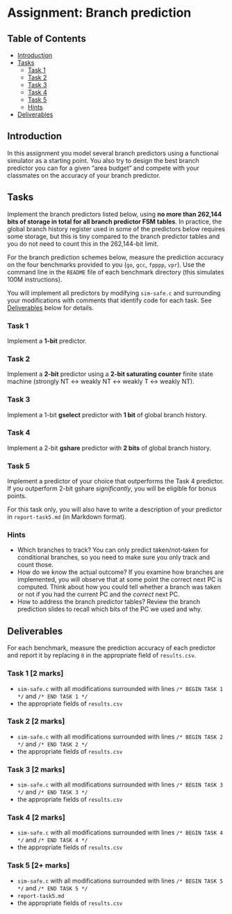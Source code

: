 # Assignment: Branch prediction

## Table of Contents

* [Introduction](#introduction)
* [Tasks](#tasks)
  * [Task 1](#task-1)
  * [Task 2](#task-2)
  * [Task 3](#task-3)
  * [Task 4](#task-4)
  * [Task 5](#task-5)
  * [Hints](#hints)
* [Deliverables](#deliverables)

## Introduction

In this assignment you model several branch predictors using a functional simulator as a starting point. You also try to design the best branch predictor you can for a given “area budget” and compete with your classmates on the accuracy of your branch predictor.

## Tasks

Implement the branch predictors listed below, using **no more than 262,144 bits of storage in total for all branch predictor FSM tables**. In practice, the global branch history register used in some of the predictors below requires some storage, but this is tiny compared to the branch predictor tables and you do not need to count this in the 262,144-bit limit.

For the branch prediction schemes below, measure the prediction accuracy on the four benchmarks provided to you (`go`, `gcc`, `fpppp`, `vpr`). Use the command line in the `README` file of each benchmark directory (this simulates 100M instructions).

You will implement all predictors by modifying `sim-safe.c` and surrounding your modifications with comments that identify code for each task. See [Deliverables](#deliverables) below for details.

### Task 1

Implement a **1-bit** predictor.

### Task 2

Implement a **2-bit** predictor using a **2-bit saturating counter** finite state machine (strongly NT <-> weakly NT <-> weakly T <-> weakly NT).

### Task 3

Implement a 1-bit **gselect** predictor with **1 bit** of global branch history.

### Task 4

Implement a 2-bit **gshare** predictor with **2 bits** of global branch history.

### Task 5

Implement a predictor of your choice that outperforms the Task 4 predictor. If you outperform 2-bit gshare _significantly_, you will be eligible for bonus points.

For this task only, you will also have to write a description of your predictor in `report-task5.md` (in Markdown format).

### Hints

- Which branches to track? You can only predict taken/not-taken for conditional branches, so you need to make sure you only track and count those.
- How do we know the actual outcome? If you examine how branches are implemented, you will observe that at some point the correct next PC is computed. Think about how you could tell whether a branch was taken or not if you had the current PC and the _correct_ next PC.
- How to address the branch predictor tables? Review the branch prediction slides to recall which bits of the PC we used and why.

## Deliverables

For each benchmark, measure the prediction accuracy of each predictor and report it by replacing `0` in the appropriate field of `results.csv`.

### Task 1 [2 marks]

- `sim-safe.c` with all modifications surrounded with lines `/* BEGIN TASK 1 */` and `/* END TASK 1 */`
- the appropriate fields of `results.csv`

### Task 2 [2 marks]

- `sim-safe.c` with all modifications surrounded with lines `/* BEGIN TASK 2 */` and `/* END TASK 2 */`
- the appropriate fields of `results.csv`

### Task 3 [2 marks]

- `sim-safe.c` with all modifications surrounded with lines `/* BEGIN TASK 3 */` and `/* END TASK 3 */`
- the appropriate fields of `results.csv`

### Task 4 [2 marks]

- `sim-safe.c` with all modifications surrounded with lines `/* BEGIN TASK 4 */` and `/* END TASK 4 */`
- the appropriate fields of `results.csv`

### Task 5 [2+ marks]

- `sim-safe.c` with all modifications surrounded with lines `/* BEGIN TASK 5 */` and `/* END TASK 5 */`
- `report-task5.md`
- the appropriate fields of `results.csv`
